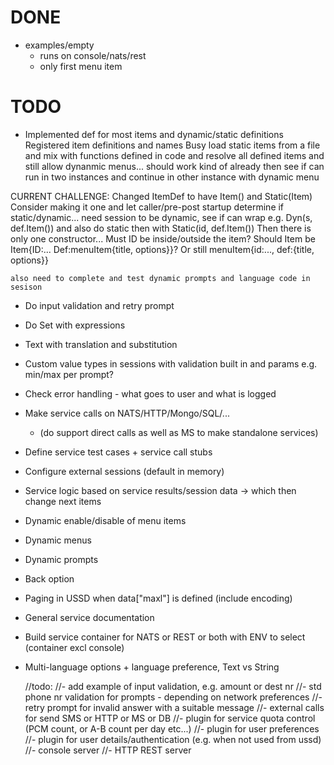 # DONE #
- examples/empty
    - runs on console/nats/rest
    - only first menu item
# TODO #
- Implemented def for most items and dynamic/static definitions
	Registered item definitions and names
	Busy load static items from a file and mix with functions defined in code
	and resolve all defined items and still allow dynanmic menus... should work kind of already
	then see if can run in two instances and continue in other instance with dynamic menu

CURRENT CHALLENGE: Changed ItemDef to have Item() and Static(Item)
	Consider making it one and let caller/pre-post startup determine if static/dynamic...
	need session to be dynamic, see if can wrap e.g. Dyn(s, def.Item())
		and also do static then with Static(id, def.Item())
	Then there is only one constructor...
	Must ID be inside/outside the item?
	Should Item be Item{ID:... Def:menuItem{title, options}}?
	Or still menuItem{id:..., def:{title, options}}

	also need to complete and test dynamic prompts and language code in sesison


- Do input validation and retry prompt
- Do Set with expressions
- Text with translation and substitution
- Custom value types in sessions with validation built in and params e.g. min/max per prompt?
- Check error handling - what goes to user and what is logged
- Make service calls on NATS/HTTP/Mongo/SQL/...
    - (do support direct calls as well as MS to make standalone services)
- Define service test cases + service call stubs
- Configure external sessions (default in memory)
- Service logic based on service results/session data -> which then change next items
- Dynamic enable/disable of menu items
- Dynamic menus
- Dynamic prompts
- Back option
- Paging in USSD when data["maxl"] is defined (include encoding)
- General service documentation
- Build service container for NATS or REST or both with ENV to select (container excl console)
- Multi-language options + language preference, Text vs String



	//todo:
	//- add example of input validation, e.g. amount or dest nr
	//- std phone nr validation for prompts - depending on network preferences
	//- retry prompt for invalid answer with a suitable message
	//- external calls for send SMS or HTTP or MS or DB
	//- plugin for service quota control (PCM count, or A-B count per day etc...)
	//- plugin for user preferences
	//- plugin for user details/authentication (e.g. when not used from ussd)
	//- console server
	//- HTTP REST server
